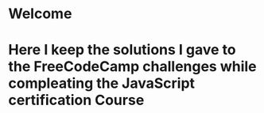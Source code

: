 # Welcome 
# Here I keep the solutions I gave to the FreeCodeCamp challenges while compleating the JavaScript certification Course